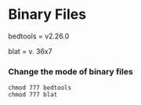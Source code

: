 # Binary Files

bedtools = v2.26.0

blat = v. 36x7

### Change the mode of binary files

    chmod 777 bedtools
    chmod 777 blat
